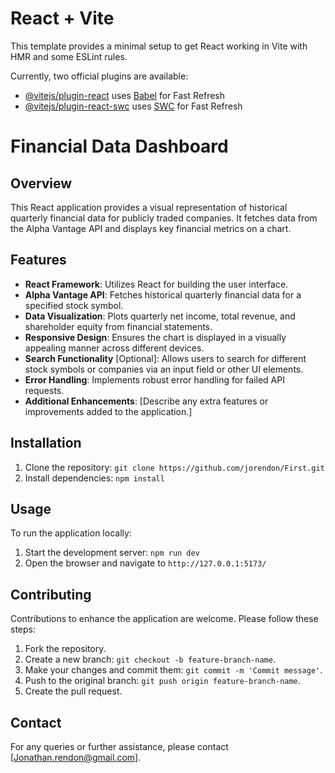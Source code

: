 # React + Vite

This template provides a minimal setup to get React working in Vite with HMR and some ESLint rules.

Currently, two official plugins are available:

- [@vitejs/plugin-react](https://github.com/vitejs/vite-plugin-react/blob/main/packages/plugin-react/README.md) uses [Babel](https://babeljs.io/) for Fast Refresh
- [@vitejs/plugin-react-swc](https://github.com/vitejs/vite-plugin-react-swc) uses [SWC](https://swc.rs/) for Fast Refresh


# Financial Data Dashboard

## Overview
This React application provides a visual representation of historical quarterly financial data for publicly traded companies. It fetches data from the Alpha Vantage API and displays key financial metrics on a chart.

## Features
- **React Framework**: Utilizes React for building the user interface.
- **Alpha Vantage API**: Fetches historical quarterly financial data for a specified stock symbol.
- **Data Visualization**: Plots quarterly net income, total revenue, and shareholder equity from financial statements.
- **Responsive Design**: Ensures the chart is displayed in a visually appealing manner across different devices.
- **Search Functionality** [Optional]: Allows users to search for different stock symbols or companies via an input field or other UI elements.
- **Error Handling**: Implements robust error handling for failed API requests.
- **Additional Enhancements**: [Describe any extra features or improvements added to the application.]

## Installation
1. Clone the repository: `git clone https://github.com/jorendon/First.git`
2. Install dependencies: `npm install`

## Usage
To run the application locally:
1. Start the development server: `npm run dev`
2. Open the browser and navigate to `http://127.0.0.1:5173/`



## Contributing
Contributions to enhance the application are welcome. Please follow these steps:
1. Fork the repository.
2. Create a new branch: `git checkout -b feature-branch-name`.
3. Make your changes and commit them: `git commit -m 'Commit message'`.
4. Push to the original branch: `git push origin feature-branch-name`.
5. Create the pull request.


## Contact
For any queries or further assistance, please contact [Jonathan.rendon@gmail.com].

   

   
